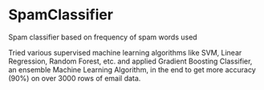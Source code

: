 # SpamClassifier
Spam classifier based on frequency of spam words used

Tried various supervised machine learning algorithms like SVM, Linear Regression, Random Forest, etc. and applied 
Gradient Boosting Classifier, an ensemble Machine Learning Algorithm, in the end to get more accuracy (90%) on over 3000 rows of email data.
